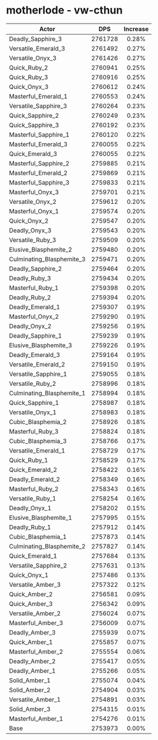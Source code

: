 # motherlode - vw-cthun
| Actor | DPS | Increase |
|---|:---:|:---:|
|Deadly_Sapphire_3|2761728|0.28%|
|Versatile_Emerald_3|2761492|0.27%|
|Versatile_Onyx_3|2761426|0.27%|
|Quick_Ruby_2|2760941|0.25%|
|Quick_Ruby_3|2760916|0.25%|
|Quick_Onyx_3|2760612|0.24%|
|Masterful_Emerald_1|2760553|0.24%|
|Versatile_Sapphire_3|2760264|0.23%|
|Quick_Sapphire_2|2760249|0.23%|
|Quick_Sapphire_3|2760192|0.23%|
|Masterful_Sapphire_1|2760120|0.22%|
|Masterful_Emerald_3|2760055|0.22%|
|Quick_Emerald_3|2760055|0.22%|
|Masterful_Sapphire_2|2759885|0.21%|
|Masterful_Emerald_2|2759869|0.21%|
|Masterful_Sapphire_3|2759833|0.21%|
|Masterful_Onyx_3|2759701|0.21%|
|Versatile_Onyx_2|2759612|0.20%|
|Masterful_Onyx_1|2759574|0.20%|
|Quick_Onyx_2|2759547|0.20%|
|Deadly_Onyx_3|2759543|0.20%|
|Versatile_Ruby_3|2759509|0.20%|
|Elusive_Blasphemite_2|2759480|0.20%|
|Culminating_Blasphemite_3|2759471|0.20%|
|Deadly_Sapphire_2|2759464|0.20%|
|Deadly_Ruby_3|2759434|0.20%|
|Masterful_Ruby_1|2759398|0.20%|
|Deadly_Ruby_2|2759394|0.20%|
|Deadly_Emerald_1|2759307|0.19%|
|Masterful_Onyx_2|2759290|0.19%|
|Deadly_Onyx_2|2759256|0.19%|
|Deadly_Sapphire_1|2759239|0.19%|
|Elusive_Blasphemite_3|2759226|0.19%|
|Deadly_Emerald_3|2759164|0.19%|
|Versatile_Emerald_2|2759150|0.19%|
|Versatile_Sapphire_1|2759055|0.18%|
|Versatile_Ruby_2|2758996|0.18%|
|Culminating_Blasphemite_1|2758994|0.18%|
|Quick_Sapphire_1|2758987|0.18%|
|Versatile_Onyx_1|2758983|0.18%|
|Cubic_Blasphemia_2|2758926|0.18%|
|Masterful_Ruby_3|2758824|0.18%|
|Cubic_Blasphemia_3|2758766|0.17%|
|Versatile_Emerald_1|2758729|0.17%|
|Quick_Ruby_1|2758529|0.17%|
|Quick_Emerald_2|2758422|0.16%|
|Deadly_Emerald_2|2758349|0.16%|
|Masterful_Ruby_2|2758343|0.16%|
|Versatile_Ruby_1|2758254|0.16%|
|Deadly_Onyx_1|2758202|0.15%|
|Elusive_Blasphemite_1|2757995|0.15%|
|Deadly_Ruby_1|2757912|0.14%|
|Cubic_Blasphemia_1|2757873|0.14%|
|Culminating_Blasphemite_2|2757827|0.14%|
|Quick_Emerald_1|2757684|0.13%|
|Versatile_Sapphire_2|2757631|0.13%|
|Quick_Onyx_1|2757486|0.13%|
|Versatile_Amber_3|2757322|0.12%|
|Quick_Amber_2|2756581|0.09%|
|Quick_Amber_3|2756342|0.09%|
|Versatile_Amber_2|2756024|0.07%|
|Masterful_Amber_3|2756009|0.07%|
|Deadly_Amber_3|2755939|0.07%|
|Quick_Amber_1|2755857|0.07%|
|Masterful_Amber_2|2755554|0.06%|
|Deadly_Amber_2|2755417|0.05%|
|Deadly_Amber_1|2755266|0.05%|
|Solid_Amber_1|2755074|0.04%|
|Solid_Amber_2|2754904|0.03%|
|Versatile_Amber_1|2754891|0.03%|
|Solid_Amber_3|2754315|0.01%|
|Masterful_Amber_1|2754276|0.01%|
|Base|2753973|0.00%|
